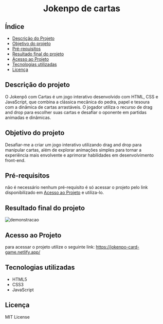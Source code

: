 <h1 align="center">
    Jokenpo de cartas
</h1>

## Índice
- [Descrição do Projeto](#descrição-do-projeto)
- [Objetivo do projeto](#objetivo-do-projeto)
- [Pré-requisitos](#pré-requisitos)
- [Resultado final do projeto](#resultado-final-do-projeto)
- [Acesso ao Projeto](#acesso-ao-projeto)
- [Tecnologias utilizadas](#tecnologias-utilizadas)
- [Licença](#licença)

## Descrição do projeto
O Jokenpô com Cartas é um jogo interativo desenvolvido com HTML, CSS e JavaScript, que combina a clássica mecânica do pedra, papel e tesoura com a dinâmica de cartas arrastáveis. O jogador utiliza o recurso de drag and drop para escolher suas cartas e desafiar o oponente em partidas animadas e dinâmicas.

## Objetivo do projeto
Desafiar-me a criar um jogo interativo utilizando drag and drop para manipular cartas, além de explorar animações simples para tornar a experiência mais envolvente e aprimorar habilidades em desenvolvimento front-end.

## Pré-requisitos
não é necessário nenhum pré-requisito é só acessar o projeto pelo link disponibilizado em [Acesso ao Projeto](#acesso-ao-projeto) e utiliza-lo.

## Resultado final do projeto
![demonstracao](https://github.com/user-attachments/assets/6a3c0221-75d4-41f3-a951-6a0de4054a42)








## Acesso ao Projeto
para acessar o projeto utilize o seguinte link: https://jokenpo-card-game.netlify.app/


## Tecnologias utilizadas
- HTML5
- CSS3
- JavaScript

## Licença
MIT License
